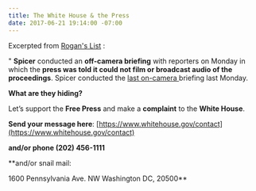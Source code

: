 ```yaml
---
title: The White House & the Press
date: 2017-06-21 19:14:00 -07:00
---
```


Excerpted from [Rogan's List](http://roganslist.blogspot.com/) :

" **Spicer** conducted an **off-camera briefing** with reporters on Monday in which the **press was told it could not film or broadcast audio of the proceedings**. Spicer conducted the [last on-camera ](http://thehill.com/homenews/administration/338457-white-house-reporters-fume-over-off-camera-briefings)briefing last Monday. 

**What are they hiding?** 

Let’s support the **Free Press** and make a **complaint** to the **White House**. 

**Send your message here**: [https://www.whitehouse.gov/contact](https://www.whitehouse.gov/contact) 

**and/or phone (202) 456-1111**

**and/or snail mail: 

1600 Pennsylvania Ave. NW 
Washington DC, 20500**